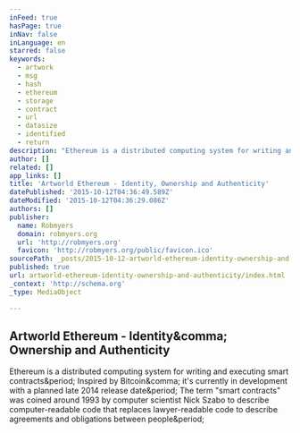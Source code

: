 ```yaml
---
inFeed: true
hasPage: true
inNav: false
inLanguage: en
starred: false
keywords:
  - artwork
  - msg
  - hash
  - ethereum
  - storage
  - contract
  - url
  - datasize
  - identified
  - return
description: "Ethereum is a distributed computing system for writing and executing smart contracts. Inspired by Bitcoin, it's currently in development with a planned late 2014 release date. The term \"smart contracts\" was coined around 1993 by computer scientist Nick Szabo to describe computer-readable code that replaces lawyer-readable code to describe agreements and obligations between people."
author: []
related: []
app_links: []
title: 'Artworld Ethereum - Identity, Ownership and Authenticity'
datePublished: '2015-10-12T04:36:49.589Z'
dateModified: '2015-10-12T04:36:29.086Z'
authors: []
publisher:
  name: Robmyers
  domain: robmyers.org
  url: 'http://robmyers.org'
  favicon: 'http://robmyers.org/public/favicon.ico'
sourcePath: _posts/2015-10-12-artworld-ethereum-identity-ownership-and-authenticity.md
published: true
url: artworld-ethereum-identity-ownership-and-authenticity/index.html
_context: 'http://schema.org'
_type: MediaObject

---
```

<article style=""><h1>Artworld Ethereum - Identity&amp;comma; Ownership and Authenticity</h1><p>Ethereum is a distributed computing system for writing and executing smart contracts&amp;period; Inspired by Bitcoin&amp;comma; it's currently in development with a planned late 2014 release date&amp;period; The term "smart contracts" was coined around 1993 by computer scientist Nick Szabo to describe computer-readable code that replaces lawyer-readable code to describe agreements and obligations between people&amp;period;</p></article>